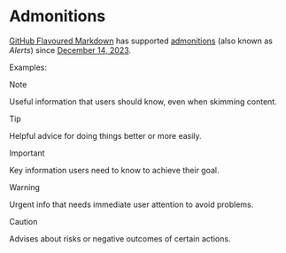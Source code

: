 # Admonitions

[GitHub Flavoured Markdown][markdown] has supported [admonitions][alerts] (also known as _Alerts_) since [December 14, 2023][changelog].

Examples:

> [!NOTE]
> Useful information that users should know, even when skimming content.

> [!TIP]
> Helpful advice for doing things better or more easily.

> [!IMPORTANT]
> Key information users need to know to achieve their goal.

> [!WARNING]
> Urgent info that needs immediate user attention to avoid problems.

> [!CAUTION]
> Advises about risks or negative outcomes of certain actions.

[markdown]: https://docs.github.com/en/get-started/writing-on-github/getting-started-with-writing-and-formatting-on-github
[changelog]: https://github.blog/changelog/2023-12-14-new-markdown-extension-alerts-provide-distinctive-styling-for-significant-content/
[alerts]: https://docs.github.com/en/get-started/writing-on-github/getting-started-with-writing-and-formatting-on-github/basic-writing-and-formatting-syntax#alerts
